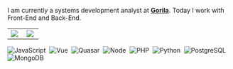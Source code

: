 I am currently a systems development analyst at [**Gorila**](https://gorila.com.br/). Today I work with Front-End and Back-End.

<center>
  <table>
    <tr>
      <td>
        <img heigth="100% auto;" align="left" src="https://github-readme-stats.vercel.app/api?username=PAHJunior&show_icons=true&theme=blueberry&hide=contribs&count_private=true"/>
      </td>
      <td>
        <img heigth="100% auto;" align="left" src="https://github-readme-stats.vercel.app/api/top-langs/?username=PAHJunior&layout=compact&theme=blueberry"/>
      </td>
    </tr>
  </table>
</center>

![JavaScript](https://img.shields.io/badge/-JavaScript-FEAE32?style=flat&logoColor=fff&logo=javascript)&nbsp;
![Vue](https://img.shields.io/badge/-Vue.js-41BA82?style=flat&logoColor=fff&logo=vue.js)&nbsp;
![Quasar](https://img.shields.io/badge/-Quasar-1976D1?style=flat&logoColor=fff&logo=quasar)&nbsp;
![Node](https://img.shields.io/badge/-Node.js-5B9856?style=flat&logoColor=fff&logo=node.js)&nbsp;
![PHP](https://img.shields.io/badge/-PHP-369?style=flat&logoColor=fff&logo=php)&nbsp;
![Python](https://img.shields.io/badge/Python-3776AB?style=flat&logo=python&logoColor=white)&nbsp;
![PostgreSQL](https://img.shields.io/badge/PostgreSQL-316192?flat&logo=postgresql&logoColor=white)&nbsp;
![MongoDB](https://img.shields.io/badge/MongoDB-4EA94B?style=flat&logo=mongodb&logoColor=white)&nbsp;

<!--
**PAHJunior/PAHJunior** is a ✨ _special_ ✨ repository because its `README.md` (this file) appears on your GitHub profile.

Here are some ideas to get you started:

- 🔭 I’m currently working on ...
- 🌱 I’m currently learning ...
- 👯 I’m looking to collaborate on ...
- 🤔 I’m looking for help with ...
- 💬 Ask me about ...
- 📫 How to reach me: ...
- 😄 Pronouns: ...
- ⚡ Fun fact: ...
-->
